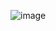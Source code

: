 ![image](https://github.com/itamaquei/Electronics-Guide/assets/168371365/a0f86a4b-1466-409a-99b4-efdabad3c321)
